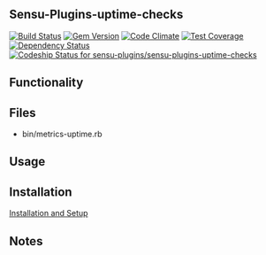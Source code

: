 ## Sensu-Plugins-uptime-checks

[![Build Status](https://travis-ci.org/sensu-plugins/sensu-plugins-uptime-checks.svg?branch=master)](https://travis-ci.org/sensu-plugins/sensu-plugins-uptime-checks)
[![Gem Version](https://badge.fury.io/rb/sensu-plugins-uptime-checks.svg)](http://badge.fury.io/rb/sensu-plugins-uptime-checks)
[![Code Climate](https://codeclimate.com/github/sensu-plugins/sensu-plugins-uptime-checks/badges/gpa.svg)](https://codeclimate.com/github/sensu-plugins/sensu-plugins-uptime-checks)
[![Test Coverage](https://codeclimate.com/github/sensu-plugins/sensu-plugins-uptime-checks/badges/coverage.svg)](https://codeclimate.com/github/sensu-plugins/sensu-plugins-uptime-checks)
[![Dependency Status](https://gemnasium.com/sensu-plugins/sensu-plugins-uptime-checks.svg)](https://gemnasium.com/sensu-plugins/sensu-plugins-uptime-checks)
[![Codeship Status for sensu-plugins/sensu-plugins-uptime-checks](https://codeship.com/projects/4af07720-e214-0132-e0ed-4ea0dd54b93d/status?branch=master)](https://codeship.com/projects/81389)

## Functionality

## Files
 * bin/metrics-uptime.rb

## Usage

## Installation

[Installation and Setup](https://github.com/sensu-plugins/documentation/blob/master/user_docs/installation_instructions.md)

## Notes
